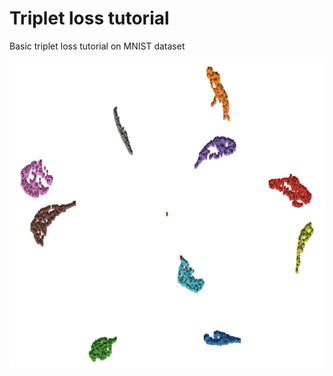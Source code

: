 # Triplet loss tutorial
Basic triplet loss tutorial on MNIST dataset

![Embedding](https://github.com/thibaultallart/triplet_loss_tutorial/blob/master/img/Screenshot%202020-04-20%20at%2017.50.25.png "Embedding")

